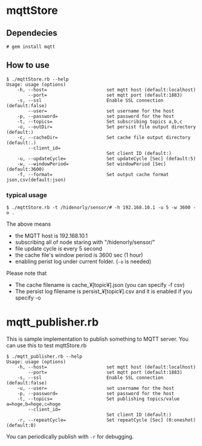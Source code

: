# mqttStore

## Dependecies

```
# gem install mqtt
```

## How to use

```
$ ./mqttStore.rb --help
Usage: usage (options)
    -h, --host=                      set mqtt host (default:localhost)
        --port=                      set mqtt port (default:1883)
    -s, --ssl                        Enable SSL connection (default:false)
        --user=                      set username for the host
    -p, --password=                  set password for the host
    -t, --topics=                    Set subscribing topics a,b,c
    -o, --outDir=                    Set persist file output directory (default:) 
    -c, --cacheDir=                  Set cache file output directory (default:.) 
        --client_id=
                                     Set client ID (default:)
    -u, --updateCycle=               Set updateCycle [Sec] (default:5)
    -w, --windowPeriod=              Set windowPeriod [Sec] (default:3600)
    -f, --format=                    Set output cache format json,csv(default:json)
```

### typical usage

```
$ ./mqttStore.rb -t /hidenorly/sensor/# -h 192.168.10.1 -u 5 -w 3600 -o .
```

The above means
* the MQTT host is 192.168.10.1
* subscribing all of node staring with "/hidenorly/sensor/"
* file update cycle is every 5 second
* the cache file's window period is 3600 sec (1 hour)
* enabling perist log under current folder. (```-o``` is needed)

Please note that
* The cache filename is cache_¥[topic¥].json (you can specify -f csv)
* The persist log filename is persist_¥[topic¥].csv and it is enabled if you specify -o


# mqtt_publisher.rb

This is sample implementation to publish something to MQTT server.
You can use this to test mqttStore.rb

```
$ ./mqtt_publisher.rb --help
Usage: usage (options)
    -h, --host=                      set mqtt host (default:localhost)
        --port=                      set mqtt port (default:1883)
    -s, --ssl                        Enable SSL connection (default:false)
    -u, --user=                      set username for the host
    -p, --password=                  set password for the host
    -t, --topics=                    Set publishing topics/value a=hoge,b=hoge,c=hoge
        --client_id=
                                     Set client ID (default:)
    -r, --repeatCycle=               Set repeatCycle [Sec] (0:oneshot) (default:0)
 ```

 You can periodically publish with ```-r``` for debugging.
 